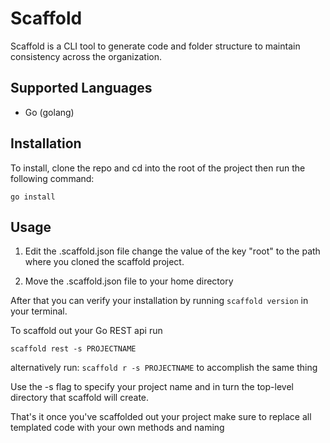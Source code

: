 # Scaffold

Scaffold is a CLI tool to generate code and folder structure to maintain consistency across the organization.

## Supported Languages
- Go (golang)

## Installation
To install, clone the repo and cd into the root of the project then run the following command:

```go install```

## Usage
1. Edit the .scaffold.json file change the value
of the key "root" to the path where you cloned the scaffold project.

2. Move the .scaffold.json file to your home directory

After that you can verify your installation by running
```scaffold version``` in your terminal.

To scaffold out your Go REST api run 

```scaffold rest -s PROJECTNAME```

alternatively run: ```scaffold r -s PROJECTNAME``` to accomplish the same thing

Use the -s flag to specify your project name 
and in turn the top-level directory that scaffold will create.

That's it once you've scaffolded out your project make sure to replace
all templated code with your own methods and naming